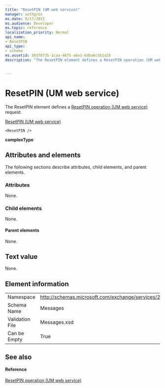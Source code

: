 ```yaml
---
title: "ResetPIN (UM web service)"
manager: sethgros
ms.date: 9/17/2015
ms.audience: Developer
ms.topic: reference
localization_priority: Normal
api_name:
- ResetPIN
api_type:
- schema
ms.assetid: 383f0735-1caa-4675-a6e1-6dba6c5b1a28
description: "The ResetPIN element defines a ResetPIN operation (UM web service) request."
 
 
---
```


# ResetPIN (UM web service)

The ResetPIN element defines a [ResetPIN operation (UM web service)](resetpin-operation-um-web-service.md) request. 
  
[ResetPIN (UM web service)](resetpin-um-web-service.md)
  
```
<ResetPIN />
```

 **complexType**
## Attributes and elements

The following sections describe attributes, child elements, and parent elements.
  
### Attributes

None.
  
### Child elements

None.
  
#### Parent elements

None.
  
## Text value

None.
  
## Element information

|||
|:-----|:-----|
|Namespace  <br/> |http://schemas.microsoft.com/exchange/services/2006/messages  <br/> |
|Schema Name  <br/> |Messages  <br/> |
|Validation File  <br/> |Messages.xsd  <br/> |
|Can be Empty  <br/> |True  <br/> |
   
## See also

#### Reference

[ResetPIN operation (UM web service)](resetpin-operation-um-web-service.md)

